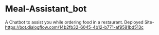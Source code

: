 # Meal-Assistant_bot
A Chatbot to assist you while ordering food in a restaurant.
Deployed Site- https://bot.dialogflow.com/14b2fb32-6045-4b12-b771-af9581bd513c
